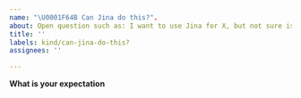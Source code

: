 ```yaml
---
name: "\U0001F64B Can Jina do this?".
about: Open question such as: I want to use Jina for X, but not sure is doable.
title: ''
labels: kind/can-jina-do-this?
assignees: ''

---
```


**What is your expectation**

<!-- Explain your expected behavior here -->
